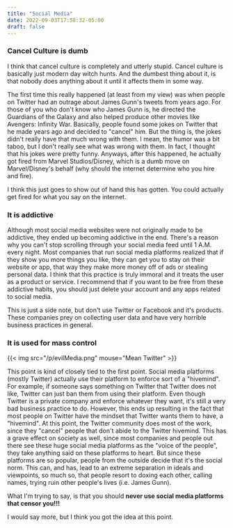 ```yaml
---
title: "Social Media"
date: 2022-09-03T17:58:32-05:00
draft: false
---
```


### Cancel Culture is dumb

I think that cancel culture is completely and utterly stupid.
Cancel culture is basically just modern day witch hunts.
And the dumbest thing about it, is that nobody does anything about it until it affects them in some way.

The first time this really happened (at least from my view) was when people on Twitter had an outrage about James Gunn's tweets from years ago.
For those of you who don't know who James Gunn is, he directed the Guardians of the Galaxy and also helped produce other movies like Avengers: Infinity War.
Basically, people found some jokes on Twitter that he made years ago and decided to "cancel" him.
But the thing is, the jokes didn't really have that much wrong with them.
I mean, the humor was a bit taboo, but I don't really see what was wrong with them.
In fact, I thought that his jokes were pretty funny.
Anyways, after this happened, he actually got fired from Marvel Studios/Disney, which is a dumb move on Marvel/Disney's behalf (why should the internet determine who you hire and fire).

I think this just goes to show out of hand this has gotten.
You could actually get fired for what you say on the internet.

### It is addictive

Although most social media websites were not originally made to be addictive, they ended up becoming addictive in the end.
There's a reason why you can't stop scrolling through your social media feed until 1 A.M. every night.
Most companies that run social media platforms realized that if they show you more things you like, they can get you to stay on their website or app, that way they make more money off of ads or stealing personal data.
I think that this practice is truly immoral and it treats the user as a product or service.
I recommend that if you want to be free from these addictive habits, you should just delete your account and any apps related to social media.

This is just a side note, but don't use Twitter or Facebook and it's products.
These companies prey on collecting user data and have very horrible business practices in general.

### It is used for mass control

{{< img src="/p/evilMedia.png" mouse="Mean Twitter" >}}

This point is kind of closely tied to the first point.
Social media platforms (mostly Twitter) actually use their platform to enforce sort of a "hivemind".
For example, if someone says something on Twitter that Twitter does not like, Twitter can just ban them from using their platform.
Even though Twitter is a private company and enforce whatever they want, it's still a very bad business practice to do.
However, this ends up resulting in the fact that most people on Twitter have the mindset that Twitter wants them to have, a "hivemind".
At this point, the Twitter community does most of the work, since they "cancel" people that don't abide to the Twitter hivemind.
This has a grave effect on society as well, since most companies and people out there see these huge social media platforms as the "voice of the people", they take anything said on these platforms to heart.
But since these platforms are so popular, people from the outside decide that it's the social norm.
This can, and has, lead to an extreme separation in ideals and viewpoints, so much so, that people resort to doxing each other, calling names, trying ruin other people's lives (i.e. James Gunn).

What I'm trying to say, is that you should **never use social media platforms that censor you!!!**

I would say more, but I think you got the idea at this point.
